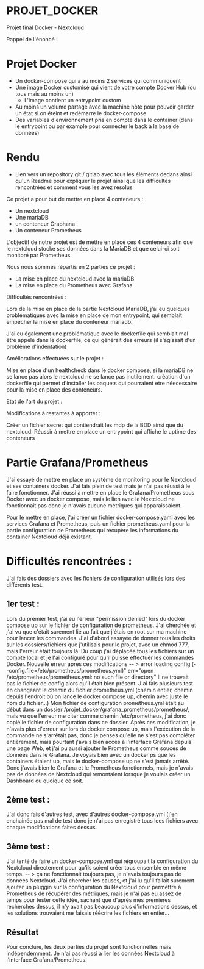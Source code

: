 # PROJET_DOCKER
Projet final Docker - Nextcloud 


Rappel de l'énoncé : 

# Projet Docker
- Un docker-compose qui a au moins 2 services qui communiquent
- Une image Docker customisé qui vient de votre compte Docker Hub (ou tous mais au moins un)
    - L'image contient un entrypoint custom
- Au moins un volume partagé avec la machine hôte pour pouvoir garder un état si on éteint et redémarre le docker-compose
- Des variables d'environnement pris en compte dans le container (dans le entrypoint ou par example pour connecter le back à la base de données)

# Rendu 

- Lien vers un repository git / gitlab avec tous les éléments dedans ainsi qu'un Readme pour expliquer le projet ainsi que les difficultés rencontrées et comment vous les avez résolus


Ce projet a pour but de mettre en place 4 conteneurs :

- Un nextcloud 
- Une mariaDB
- un conteneur Graphana
- Un conteneur Prometheus

L'objectif de notre projet est de mettre en place ces 4 conteneurs afin que le nextcloud stocke ses données dans la MariaDB et que celui-ci soit monitoré par Prometheus.

Nous nous sommes répartis en 2 parties ce projet :

- La mise en place du nextcloud avec la mariaDB
- La mise en place du Prometheus avec Grafana

Difficultés rencontrées : 

Lors de la mise en place de la partie Nextcloud MariaDB, j'ai eu quelques problématiques avec la mise en place de mon entrypoint, qui semblait empecher la mise en place du conteneur mariadb.

J'ai eu également une problématique avec le dockerfile qui semblait mal être appelé dans le dockerfile, ce qui générait des erreurs (il s'agissait d'un problème d'indentation)


Améliorations effectuées sur le projet : 

Mise en place d'un healthcheck dans le docker compose, si la mariaDB ne se lance pas alors le nextcloud ne se lance pas inutilement.
création d'un dockerfile qui permet d'installer les paquets qui pourraient etre néecessaire pour la mise en place des conteneurs.


Etat de l'art du projet : 


Modifications à restantes à apporter : 

Créer un fichier secret qui contiendrait les mdp de la BDD ainsi que du nextcloud.
Réussir à mettre en place un entrypoint qui affiche le uptime des conteneurs 


# Partie Grafana/Prometheus

J'ai essayé de mettre en place un système de monitoring pour le Nextcloud et ses containers docker. 
J'ai fais plein de test mais je n'ai pas réussi à le faire fonctionner.
J'ai réussi à mettre en place le Grafana/Prometheus sous Docker avec un docker compose, mais le lien avec le Nextcloud ne fonctionnait pas donc je n'avais aucune métriques qui apparaissaient. 

Pour le mettre en place, j'ai créer un fichier docker-compose.yaml avec les services Grafana et Prometheus, puis un fichier prometheus.yaml pour la partie configuration de Prometheus qui récupère les informations du container Nextcloud déjà existant. 

# Difficultés rencontrées : 

J'ai fais des dossiers avec les fichiers de configuration utilisés lors des différents test. 

## 1er test : 
Lors du premier test, j'ai eu l'erreur "permission denied" lors du docker compose up sur le fichier de configuration de prometheus. 
J'ai cherchée et j'ai vu que c'était surement lié au fait que j'étais en root sur ma machine pour lancer les commandes.
J'ai d'abord essayée de donner tous les droits sur les dossiers/fichiers que j'utilisais pour le projet, avec un chmod 777, mais l'erreur était toujours là.
Du coup j'ai déplacée tous les fichiers sur un compte local et je l'ai configuré pour qu'il puisse effectuer les commandes Docker. 
Nouvelle erreur après ces modifications -- > error loading config (--config.file=/etc/prometheus/prometheus.yml)" err="open /etc/prometheus/prometheus.yml: no such file or directory" 
Il ne trouvait pas le fichier de config alors qu'il était bien présent. 
J'ai fais plusieurs test en changeant le chemin du fichier prometheus.yml (chemin entier, chemin depuis l'endroit où on lance le docker compose up, chemin avec juste le nom du fichier...) 
Mon fichier de configuration prometheus.yml était au début dans un dossier /projet_docker/grafana_prometheus/prometheus/, mais vu que l'erreur me citer comme chemin /etc/prometheus, j'ai donc copié le fichier de configuration dans ce dossier. 
Après ces modification, je n'avais plus d'erreur sur lors du docker compose up, mais l'exécution de la commande ne s'arrêtait pas, donc je penses qu'elle ne s'est pas compléter entièrement, mais pourtant j'avais bien accès à l'interface Grafana depuis une page Web, et j'ai pu aussi ajouter le Prometheus comme souces de données dans le Grafana. 
Je voyais bien avec un docker ps que les containers étaient up, mais le docker-compose up ne s'est jamais arrêté. 
Donc j'avais bien le Grafana et le Prometheus fonctionnels, mais je n'avais pas de données de Nextcloud qui remontaient lorsque je voulais créer un Dashboard ou quoique ce soit. 

## 2ème test : 
J'ai donc fais d'autres test, avec d'autres docker-compose.yml (j'en enchainée pas mal de test donc je n'ai pas enregistré tous lees fichiers avec chaque modifications faites dessus. 

## 3ème test : 
J'ai tenté de faire un docker-compose.yml qui régroupait la configuration du Nextcloud directement pour qu'ils soient créer tous ensemble en même temps. 
-- > ça ne fonctionnait toujours pas, je n'avais toujours pas de données Nextcloud. 
J'ai chercher les causes, et j'ai lu qu'il fallait surement ajouter un pluggin sur la configuration du Nextcloud pour permettre à Prometheus de récupérer des métriques, mais je n'ai pas eu assez de temps pour tester cette idée, sachant que d'après mes premières recherches dessus, il n'y avait pas beaucoup plus d'informations dessus, et les solutions trouvaient me faisais réécrire les fichiers en entier... 


## Résultat 

Pour conclure, les deux parties du projet sont fonctionnelles mais indépendemment.
Je n'ai pas réussi à lier les données Nextcloud à l'interface Grafana/Prometheus.  


